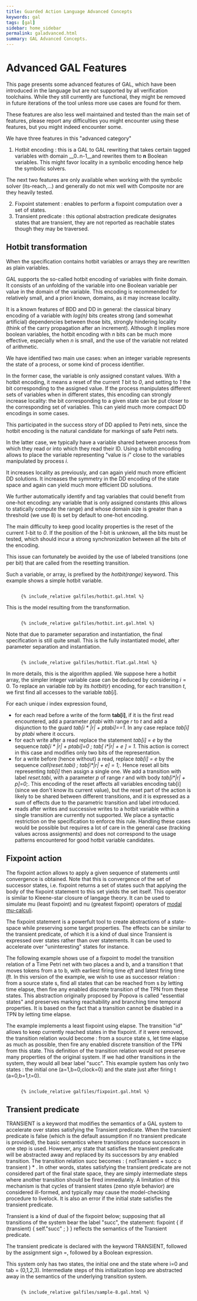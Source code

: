```yaml
---
title: Guarded Action Language Advanced Concepts
keywords: gal
tags: [gal]
sidebar: home_sidebar
permalink: galadvanced.html
summary: GAL Advanced Concepts.
---
```


# Advanced GAL Features

This page presents some advanced features of GAL, which have been introduced in the language but are not supported 
by all verification toolchains. While they still currently are functional, they might be removed in future iterations
of the tool unless more use cases are found for them.

These features are also less well maintained and tested than the main set of features, please report any difficulties you might encounter
using these features, but you might indeed encounter some.

We have three features in this "advanced category"
1. Hotbit encoding : this is a GAL to GAL rewriting that takes certain tagged variables with domain __0..n-1__and rewrites them
to __n__ Boolean variables. This might favor locality in a symbolic encoding hence help the symbolic solvers.

The next two features are only available when working with the symbolic solver (its-reach,...) and generally
do not mix well with Composite nor are they heavily tested. 

2. Fixpoint statement : enables to perform a fixpoint computation over a set of states. 
3. Transient predicate : this optional abstraction predicate designates states that are transient, 
they are not reported as reachable states though they may be traversed. 


## Hotbit transformation

When the specification contains hotbit variables or arrays they are rewritten as plain variables.

GAL supports the so-called hotbit encoding of variables with finite domain. It consists of an unfolding of the variable into one Boolean variable per value in the domain of the variable. This encoding is recommended for relatively small, and a priori known, domains, as it may increase locality.

It is a known features of BDD and DD in general: the classical binary encoding of a variable with _log(n)_ 
bits creates strong (and somewhat artificial) dependencies between those bits, 
strongly hindering locality (think of the carry propagation after an increment). 
Although it implies more boolean variables, the hotbit encoding with _n_ bits can be much more effective, especially when _n_ is small,
 and the use of the variable not related of arithmetic. 
 
We have identified two main use cases: when an integer variable represents the state of a process, or some kind of process identifier.

In the former case, the variable is only assigned constant values. 
With a hotbit encoding, it means a reset of the current _1_ bit to _0_, and setting to _1_ the bit corresponding to the assigned value. 
If the process manipulates different sets of variables when in different states, this encoding can strongly increase locality: 
the bit corresponding to a given state can be put closer to the corresponding set of variables. 
This can yield much more compact DD encodings in some cases. 

This participated in the success story of DD applied to Petri nets, since the hotbit encoding is the natural candidate for markings of safe Petri nets.

In the latter case, we typically have a variable shared between process from which they read or into which they read their ID. 
Using a hotbit encoding allows to place the variable representing "value is _i_" close to the variables manipulated by process _i_. 

It increases locality as previously, and can again yield much more efficient DD solutions. 
It increases the symmetry in the DD encoding of the state space and again can yield much more efficient DD solutions.

We further automatically identify and tag variables that could benefit from one-hot encoding: any variable that is only assigned constants (this allows to statically compute the range) and whose domain size is greater than a threshold (we use 8) is set by default to one-hot encoding.

The main difficulty to keep good locality properties is the reset of the current _1_-bit to _0_. 
If the position of the _1_-bit is unknown, all the bits must be tested, which should incur a strong synchronization between all the bits of the encoding. 

This issue can fortunately be avoided by the use of labeled transitions (one per bit) that are called from the resetting transition.

Such a variable, or array, is prefixed by the _hotbit(range)_ keyword. This example shows a simple hotbit variable.

<figure class="highlight"><pre><code class="language-c" data-lang="c">
{% include_relative galfiles/hotbit.gal.html %}
</code></pre></figure>

This is the model resulting from the transformation.

<figure class="highlight"><pre><code class="language-c" data-lang="c">
{% include_relative galfiles/hotbit.int.gal.html %}
</code></pre></figure>

Note that due to parameter separation and instantiation, the final specification is still quite small. This is the fully instantiated model, after parameter separation and instantiation.

<figure class="highlight"><pre><code class="language-c" data-lang="c">
{% include_relative galfiles/hotbit.flat.gal.html %}
</code></pre></figure>

In more details, this is the algorithm applied. We suppose here a hotbit array, the simpler integer variable case can be deduced by considering $i=0$. To replace an variable $tab$ by its $hotbit(r)$ encoding, for each transition $t$, we first find all accesses to the variable $tab[i]$.

For each unique $i$ index expression found,

*   for each read before a write of the form **tab[i]**, if it is the first read encountered, add a parameter _ptabi_ with range _r_ to _t_ and add a disjunction to the guard _tab[i * |r| + ptabi]==1_. In any case replace _tab[i]_ by _ptabi_ where it occurs.
*   for each write after a read replace the statement _tab[i] = e_ by the sequence _tab[i * |r| + ptabi]=0 ; tab[ i*|r| + e ] = 1_. This action is correct in this case and modifies only two bits of the representation.
*   for a write before (hence without) a read, replace _tab[i] = e_ by the sequence _call(reset.tabi) ; tab[i*|r| + e] = 1;_. Hence reset all bits representing _tab[i]_ then assign a single one. We add a transition with label _reset.tabi_, with a parameter _p_ of range _r_ and with body _tab[i*|r| + p]=0;_. This encoding of the reset affects all variables encoding tab[i] (since we don't know its current value), but the reset part of the action is likely to be shared between different transitions, and it is expressed as a sum of effects due to the parametric transition and label introduced.
*   reads after writes and successive writes to a hotbit variable within a single transition are currently not supported. We place a syntactic restriction on the specification to enforce this rule. Handling these cases would be possible but requires a lot of care in the general case (tracking values across assignments) and does not correspond to the usage patterns encountered for good hotbit variable candidates.


## Fixpoint action

The fixpoint action allows to apply a given sequence of statements until convergence is obtained. Note that this is convergence of the set of successor states, i.e. fixpoint returns a set of states such that applying the body of the fixpoint statement to this set yields the set itself. This operator is similar to Kleene-star closure of langage theory. It can be used to simulate mu (least fixpoint) and nu (greatest fixpoint) operators of [modal mu-calculi](https://en.wikipedia.org/wiki/Modal_%CE%BC-calculus).

The fixpoint statement is a powerfult tool to create abstractions of a state-space while preserving some target properties. The effects can be similar to the transient predicate, of which it is a kind of dual since Transient is expressed over states rather than over statements. It can be used to accelerate over "uninteresting" states for instance.

The following example shows use of a fixpoint to model the transition relation of a Time Petri net with two places a and b, and a transition t that moves tokens from a to b, with earliest firing time _eft_ and latest firing time _lft_. In this version of the example, we wish to use as successor relation : from a source state s, find all states that can be reached from s by letting time elapse, then fire any enabled discrete transition of the TPN from these states. This abstraction originally proposed by Popova is called "essential states" and preserves marking reachability and branching time temporal properties. It is based on the fact that a transition cannot be disabled in a TPN by letting time elapse.

The example implements a least fixpoint using elapse. The transition "id" allows to keep currently reached states in the fixpoint. if it were removed, the transition relation would become : from a source state s, let time elapse as much as possible, then fire any enabled discrete transition of the TPN from this state. This definition of the transition relation would not preserve many properties of the original system. If we had other transitions in the system, they would all bear label "succ". This example system has only two states : the initial one (a=1,b=0,clock=0) and the state just after firing t (a=0,b=1,t=0).

<figure class="highlight"><pre><code class="language-c" data-lang="c">
{% include_relative galfiles/fixpoint.gal.html %}
</code></pre></figure>

## Transient predicate

<span class="galElement">TRANSIENT</span> is a keyword that modifies the semantics of a GAL system to accelerate over states satisfying the Transient predicate. When the transient predicate is false (which is the default assumption if no transient predicate is provided), the basic semantics where transitions produce successors in one step is used. However, any state that satisfies the transient predicate will be abstracted away and replaced by its successors by any enabled transition. The transition relation succ becomes : ( notTransient + succ o transient ) * . In other words, states satisfying the transient predicate are not considered part of the final state space, they are simply intermediate steps where another transition should be fired immediately. A limitation of this mechanism is that cycles of transient states (zeno style behavior) are considered ill-formed, and typically may cause the model-checking procedure to livelock. It is also an error if the initial state satisfies the transient predicate.

Transient is a kind of dual of the fixpoint below; supposing that all transitions of the system bear the label "succ", the statement:
fixpoint { if (transient) { self."succ" ; } }
reflects the semantics of the Transient predicate.

The transient predicate is declared with the keyword <span class="galElement">TRANSIENT</span>, followed by the assignment sign =, followed by a Boolean expression.

This system only has two states, the initial one and the state where i=0 and tab = (0,1,2,3). Intermediate steps of this initialization loop are abstracted away in the semantics of the underlying transition system.

<figure class="highlight"><pre><code class="language-c" data-lang="c">
{% include_relative galfiles/sample-8.gal.html %}
</code></pre></figure>


